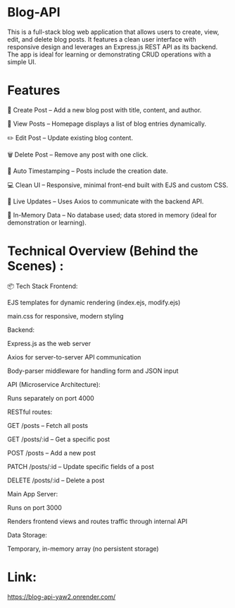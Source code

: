 # Blog-API

This is a full-stack blog web application that allows users to create, view, edit, and delete blog posts. It features a clean user interface with responsive design and leverages an Express.js REST API as its backend. The app is ideal for learning or demonstrating CRUD operations with a simple UI.

# Features
📝 Create Post – Add a new blog post with title, content, and author.

📖 View Posts – Homepage displays a list of blog entries dynamically.

✏️ Edit Post – Update existing blog content.

🗑 Delete Post – Remove any post with one click.

📅 Auto Timestamping – Posts include the creation date.

💻 Clean UI – Responsive, minimal front-end built with EJS and custom CSS.

🔁 Live Updates – Uses Axios to communicate with the backend API.

🧠 In-Memory Data – No database used; data stored in memory (ideal for demonstration or learning).

# Technical Overview (Behind the Scenes) :
📦 Tech Stack
Frontend:

EJS templates for dynamic rendering (index.ejs, modify.ejs)

main.css for responsive, modern styling

Backend:

Express.js as the web server

Axios for server-to-server API communication

Body-parser middleware for handling form and JSON input

API (Microservice Architecture):

Runs separately on port 4000

RESTful routes:

GET /posts – Fetch all posts

GET /posts/:id – Get a specific post

POST /posts – Add a new post

PATCH /posts/:id – Update specific fields of a post

DELETE /posts/:id – Delete a post

Main App Server:

Runs on port 3000

Renders frontend views and routes traffic through internal API

Data Storage:

Temporary, in-memory array (no persistent storage)

# Link:
https://blog-api-yaw2.onrender.com/
